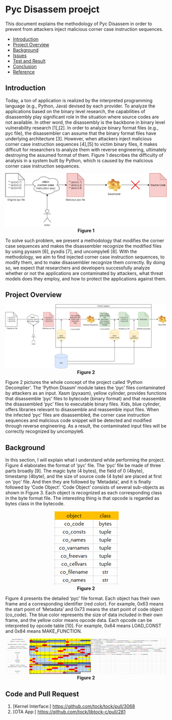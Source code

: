 Pyc Disassem proejct
===============
This document explains the methodology of Pyc Disassem in order to prevent from attackers inject malicious corner case instruction sequences.

<!-- npm i -g markdown-toc; markdown-toc -i ota_app_system_document.md -->
<!-- toc -->

- [Introduction](#introduction)    
- [Project Overview](#project-overview)
- [Background](#background)
- [Issues](#issues)
- [Test and Result](#test-and-result)
- [Conclusion](#conclusion)
- [Reference](#reference)

<!-- tocstop -->

## Introduction

Today, a ton of application is realized by the interpreted programming language (e.g., Python, Java) devised by each provider. To analyze the applications based on the binary level research, the capabilities of disassembly play significant role in the situation where source codes are not available. In other word, the disassembly is the backbone in binary level vulnerability research [1],[2]. In order to analyze binary format files (e.g., pyc file), the disassembler can assume that the binary format files have underlying architecture [3]. However, when attackers inject malicious corner case instruction sequences [4],[5] to victim binary files, it makes difficult for researchers to analyze them with reverse engineering, ultimately destroying the assumed format of them. Figure 1 describes the difficulty of analysis in a system built by Python, which is caused by the malicious corner case instruction sequences.

<p align="center">
<img src="./img/Figure%201.png"><br>
<strong>Figure 1</strong>
<p>

To solve such problem, we present a methodology that modifies the corner case sequences and makes the disassembler recognize the modified files by using pyxasm [6], pyxdis [7], and uncompyle6 [8]. With the methodology, we aim to find injected corner case instruction sequences, to modify them, and to make disassembler recognize them correctly. By doing so, we expect that researchers and developers successfully analyze whether or not the applications are contaminated by attackers, what threat models does they employ, and how to protect the applications against them.

## Project Overview

<p align="center">
<img src="./img/Figure%202.png"><br>
<strong>Figure 2</strong>
<p>

Figure 2 pictures the whole concept of the project called ‘Python Decomplier’. The ‘Python Disasm’ module takes the ‘pyc’ files contaminated by attackers as an input. Xasm (pyxasm), yellow cylinder, provides functions that disassemble ‘pyc’ files to bytecode (binary format) and that reassemble the disassembled ‘pyc’ files to executable binary files. Xids, blue cylinder, offers libraries relevant to disassemble and reassemble input files. When the infected ‘pyc’ files are disassembled, the corner case instruction sequences and malicious code snippet will be detected and modified through reverse engineering. As a result, the contaminated input files will be correctly recognized by uncompyle6.

## Background

In this section, I will explain what I understand while performing the project. Figure 4 elaborates the format of ‘pyc’ file. The ‘pyc’ file be made of three parts broadly [9]. The magic byte (4 bytes), the field of 0 (4byte), timestamp (4byte), and the size of source code (4 byte) are placed at first on ‘pyc’ file. And then they are followed by ‘Metadata’, and it is finally followed by ‘Code Object’. ‘Code Object’ consists of several sub-objects as shown in Figure 3. Each object is recognized as each corresponding class in the byte format file. The interesting thing is that opcode is regarded as bytes class in the bytecode. 

<p align="center">
<img src="./img/Figure%203.png"><br>
<strong>Figure 2</strong>
<p>
    
Figure 4 presents the detailed ‘pyc’ file format. Each object has their own frame and a corresponding identifier (red color). For example, 0x63 means the start point of ‘Metadata’ and 0x73 means the start point of code object (co_code). The blue color represents the size of data included in their own frame, and the yellow color means opcode data. Each opcode can be interpreted by opcode table [10]. For example, 0x64 means LOAD_CONST and 0x84 means MAKE_FUNCTION.

<p align="center">
<img src="./img/Figure%204.png"><br>
<strong>Figure 2</strong>
<p>


## Code and Pull Request
1) [Kernel Interface:] https://github.com/tock/tock/pull/3068
2) [OTA App:] https://github.com/tock/libtock-c/pull/281
